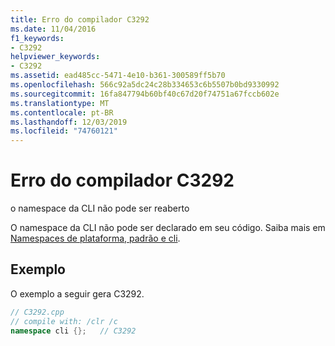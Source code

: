 ```yaml
---
title: Erro do compilador C3292
ms.date: 11/04/2016
f1_keywords:
- C3292
helpviewer_keywords:
- C3292
ms.assetid: ead485cc-5471-4e10-b361-300589ff5b70
ms.openlocfilehash: 566c92a5dc24c28b334653c6b5507b0bd9330992
ms.sourcegitcommit: 16fa847794b60bf40c67d20f74751a67fccb602e
ms.translationtype: MT
ms.contentlocale: pt-BR
ms.lasthandoff: 12/03/2019
ms.locfileid: "74760121"
---
```

# <a name="compiler-error-c3292"></a>Erro do compilador C3292

o namespace da CLI não pode ser reaberto

O namespace da CLI não pode ser declarado em seu código.  Saiba mais em [Namespaces de plataforma, padrão e cli](../../extensions/platform-default-and-cli-namespaces-cpp-component-extensions.md).

## <a name="example"></a>Exemplo

O exemplo a seguir gera C3292.

```cpp
// C3292.cpp
// compile with: /clr /c
namespace cli {};   // C3292
```
